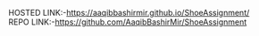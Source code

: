 HOSTED LINK:-https://aaqibbashirmir.github.io/ShoeAssignment/ <br>
REPO LINK:-https://github.com/AaqibBashirMir/ShoeAssignment

